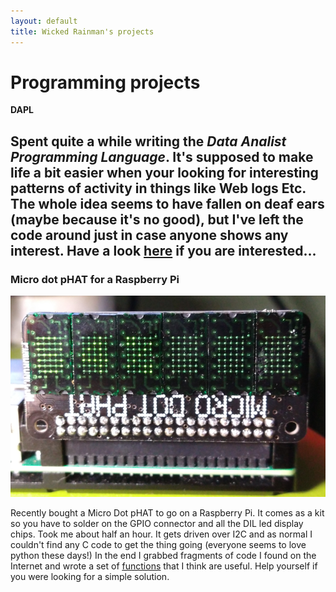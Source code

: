```yaml
---
layout: default
title: Wicked Rainman's projects
---
```


# Programming projects

__DAPL__  
 
 
Spent quite a while writing the <i>Data Analist Programming Language</i>. It's supposed to make life a bit easier when your looking for interesting patterns of activity in things like Web logs Etc. The whole idea seems to have fallen on deaf ears (maybe because it's no good), but I've left the code around just in case anyone shows any interest. Have a look <a href="https://github.com/wicked-rainman/DAPL">here</a> if you are interested...
------------

<h3> Micro dot pHAT for a Raspberry Pi </h3>
<img src="/pictures/phat1.png">
<p>Recently bought a Micro Dot pHAT to go on a Raspberry Pi. It comes as a kit so you have to
	solder on the GPIO connector and all the DIL led display chips. Took me about half an hour.
	It gets driven over I2C and as normal I couldn't find  any C code to get the thing going 
	(everyone seems to love python these days!) In the end I grabbed fragments of code I found 
	on the Internet and wrote a set of
	<u><a href="https://github.com/wicked-rainman/Rpi-Micro-Dot-pHAT">functions</a></u>
	that I think are useful. Help yourself if you were looking for a simple solution.
</p>
